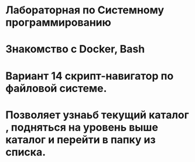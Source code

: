 #  Лабораторная по Системному программированию
#  Знакомство с Docker, Bash
# Вариант 14 скрипт-навигатор по файловой системе.
# Позволяет узнаьб текущий каталог , подняться на уровень выше каталог и перейти в папку из списка.
